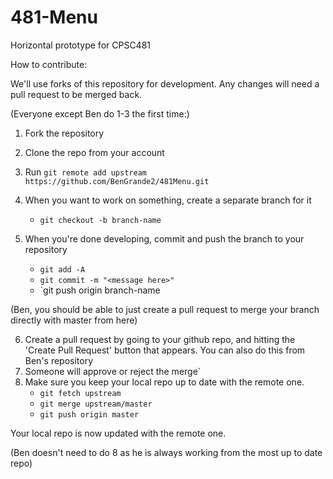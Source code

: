 # 481-Menu

Horizontal prototype for CPSC481

How to contribute:

We'll use forks of this repository for development. Any changes will need a pull request to be merged back.

(Everyone except Ben do 1-3 the first time:)
	
1. Fork the repository
2. Clone the repo from your account
3. Run `git remote add upstream https://github.com/BenGrande2/481Menu.git`
	
	
4. When you want to work on something, create a separate branch for it
    * `git checkout -b branch-name`
5. When you're done developing, commit and push the branch to your repository
    * `git add -A`
	* `git commit -m "<message here>"`
	* `git push origin branch-name
	
(Ben, you should be able to just create a pull request to merge your branch directly with master from here)
	
6. Create a pull request by going to your github repo, and hitting the 'Create Pull Request' button that appears. You can also do this from Ben's repository
7. Someone will approve or reject the merge`
8. Make sure you keep your local repo up to date with the remote one.
    * `git fetch upstream`
	* `git merge upstream/master`
	* `git push origin master`
		
		
		
Your local repo is now updated with the remote one.

(Ben doesn't need to do 8 as he is always working from the most up to date repo)
